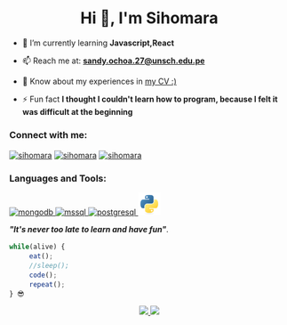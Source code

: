 <h1 align="center">Hi 👋, I'm Sihomara</h1>

- 🌱 I’m currently learning **Javascript,React**

- 📫 Reach me at: **sandy.ochoa.27@unsch.edu.pe**

- 📄 Know about my experiences in [my CV :)](https://sihomasa.github.io/curriculumsihomara.github.io/)

- ⚡ Fun fact **I thought I couldn't learn how to program, because I felt it was difficult at the beginning**


<h3 align="left">Connect with me:</h3>
<p align="left">
<a href="https://linkedin.com/in/sihomara-sandy-ochoa-cisneros/" target="blank"><img align="center" src="https://raw.githubusercontent.com/rahuldkjain/github-profile-readme-generator/master/src/images/icons/Social/linked-in-alt.svg" alt="sihomara" height="30" width="40" /></a>
<a href="https://kaggle.com/sihomaraochoa" target="blank"><img align="center" src="https://raw.githubusercontent.com/rahuldkjain/github-profile-readme-generator/master/src/images/icons/Social/kaggle.svg" alt="sihomara" height="30" width="40" /></a>
<a href="https://instagram.com/sihomaochoa" target="blank"><img align="center" src="https://raw.githubusercontent.com/rahuldkjain/github-profile-readme-generator/master/src/images/icons/Social/instagram.svg" alt="sihomara" height="30" width="40" /></a>
</p>

<h3 align="left">Languages and Tools:</h3>
<p align="left"> <a href="https://www.javascript.com/" target="_blank" rel="noreferrer"> <img src="https://code.visualstudio.com/assets/icons/file-icons/javascript.svg" alt="mongodb" width="40" height="40"/> </a> <a href="https://www.microsoft.com/en-us/sql-server" target="_blank" rel="noreferrer"> <img src="https://www.svgrepo.com/show/303229/microsoft-sql-server-logo.svg" alt="mssql" width="40" height="40"/> </a> <a href="https://www.java.com/es/" target="_blank" rel="noreferrer"> <img src="https://1000marcas.net/wp-content/uploads/2020/11/Java-logo.png" alt="postgresql" width="40" height="40"/> </a> <a href="https://www.python.org" target="_blank" rel="noreferrer"> <img src="https://raw.githubusercontent.com/devicons/devicon/master/icons/python/python-original.svg" alt="python" width="40" height="40"/> </a> </p>

***"It's never too late to learn and have fun"***.
```js
while(alive) {
     eat();
     //sleep();
     code();
     repeat();
} 😎
```
<p align="center">
     <a href="https://github.com/SihomaSa">
       <img height="180em" src="https://github-readme-stats.vercel.app/api?username=SihomaSa&show_icons=true&theme=chartreuse-dark&bg_color=30,5C258D,4389A2&disable_animations=false"/>
       <img height="180em" src="https://github-readme-stats.vercel.app/api/top-langs/?username=SihomaSa&layout=compact&title_color=FFFFFF&theme=algolia&bg_color=30,FF0099,00416A&line_height=200&custom_title=My-Top-Languages"/>
     </a>
</p>

